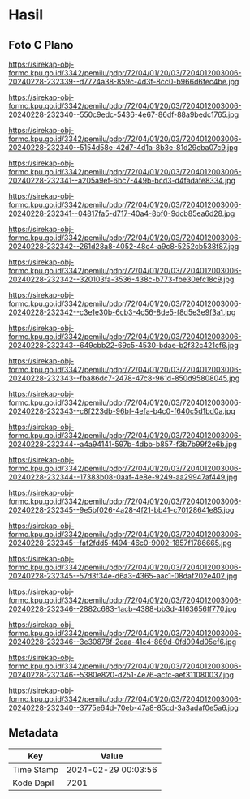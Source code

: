 # Hasil

## Foto C Plano

https://sirekap-obj-formc.kpu.go.id/3342/pemilu/pdpr/72/04/01/20/03/7204012003006-20240228-232339--d7724a38-859c-4d3f-8cc0-b966d6fec4be.jpg

https://sirekap-obj-formc.kpu.go.id/3342/pemilu/pdpr/72/04/01/20/03/7204012003006-20240228-232340--550c9edc-5436-4e67-86df-88a9bedc1765.jpg

https://sirekap-obj-formc.kpu.go.id/3342/pemilu/pdpr/72/04/01/20/03/7204012003006-20240228-232340--5154d58e-42d7-4d1a-8b3e-81d29cba07c9.jpg

https://sirekap-obj-formc.kpu.go.id/3342/pemilu/pdpr/72/04/01/20/03/7204012003006-20240228-232341--a205a9ef-6bc7-449b-bcd3-d4fadafe8334.jpg

https://sirekap-obj-formc.kpu.go.id/3342/pemilu/pdpr/72/04/01/20/03/7204012003006-20240228-232341--04817fa5-d717-40a4-8bf0-9dcb85ea6d28.jpg

https://sirekap-obj-formc.kpu.go.id/3342/pemilu/pdpr/72/04/01/20/03/7204012003006-20240228-232342--261d28a8-4052-48c4-a9c8-5252cb538f87.jpg

https://sirekap-obj-formc.kpu.go.id/3342/pemilu/pdpr/72/04/01/20/03/7204012003006-20240228-232342--320103fa-3536-438c-b773-fbe30efc18c9.jpg

https://sirekap-obj-formc.kpu.go.id/3342/pemilu/pdpr/72/04/01/20/03/7204012003006-20240228-232342--c3e1e30b-6cb3-4c56-8de5-f8d5e3e9f3a1.jpg

https://sirekap-obj-formc.kpu.go.id/3342/pemilu/pdpr/72/04/01/20/03/7204012003006-20240228-232343--649cbb22-69c5-4530-bdae-b2f32c421cf6.jpg

https://sirekap-obj-formc.kpu.go.id/3342/pemilu/pdpr/72/04/01/20/03/7204012003006-20240228-232343--fba86dc7-2478-47c8-961d-850d95808045.jpg

https://sirekap-obj-formc.kpu.go.id/3342/pemilu/pdpr/72/04/01/20/03/7204012003006-20240228-232343--c8f223db-96bf-4efa-b4c0-f640c5d1bd0a.jpg

https://sirekap-obj-formc.kpu.go.id/3342/pemilu/pdpr/72/04/01/20/03/7204012003006-20240228-232344--a4a94141-597b-4dbb-b857-f3b7b99f2e6b.jpg

https://sirekap-obj-formc.kpu.go.id/3342/pemilu/pdpr/72/04/01/20/03/7204012003006-20240228-232344--17383b08-0aaf-4e8e-9249-aa29947af449.jpg

https://sirekap-obj-formc.kpu.go.id/3342/pemilu/pdpr/72/04/01/20/03/7204012003006-20240228-232345--9e5bf026-4a28-4f21-bb41-c70128641e85.jpg

https://sirekap-obj-formc.kpu.go.id/3342/pemilu/pdpr/72/04/01/20/03/7204012003006-20240228-232345--faf2fdd5-f494-46c0-9002-1857f1786665.jpg

https://sirekap-obj-formc.kpu.go.id/3342/pemilu/pdpr/72/04/01/20/03/7204012003006-20240228-232345--57d3f34e-d6a3-4365-aac1-08daf202e402.jpg

https://sirekap-obj-formc.kpu.go.id/3342/pemilu/pdpr/72/04/01/20/03/7204012003006-20240228-232346--2882c683-1acb-4388-bb3d-4163656ff770.jpg

https://sirekap-obj-formc.kpu.go.id/3342/pemilu/pdpr/72/04/01/20/03/7204012003006-20240228-232346--3e30878f-2eaa-41c4-869d-0fd094d05ef6.jpg

https://sirekap-obj-formc.kpu.go.id/3342/pemilu/pdpr/72/04/01/20/03/7204012003006-20240228-232346--5380e820-d251-4e76-acfc-aef311080037.jpg

https://sirekap-obj-formc.kpu.go.id/3342/pemilu/pdpr/72/04/01/20/03/7204012003006-20240228-232340--3775e64d-70eb-47a8-85cd-3a3adaf0e5a6.jpg


## Metadata

| Key        | Value               |
| ---------- | ------------------- |
| Time Stamp | 2024-02-29 00:03:56 |
| Kode Dapil | 7201                |



